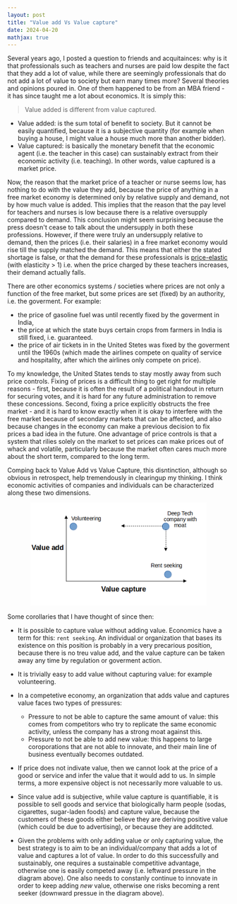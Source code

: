 ```yaml
---
layout: post
title: "Value add Vs Value capture"
date: 2024-04-20
mathjax: true
---
```


Several years ago, I posted a question to friends and acquitainces: why is it that professionals such as teachers and nurses are paid low despite the fact that they add a lot of value, while there are seemingly professionals that do not add a lot of value to society but earn many times more? Several theories and opinions poured in. One of them happened to be from an MBA friend - it has since taught me a lot about economics. It is simply this: 

> Value added is different from value captured. 

- Value added: is the sum total of benefit to society. But it cannot be easily quantified, because it is a subjective quantity (for example when buying a house, I might value a house much more than another bidder). 
- Value captured: is basically the monetary benefit that the economic agent (i.e. the teacher in this case) can sustainably extract from their economic activity (i.e. teaching). In other words, value captured is a market price. 

Now, the reason that the market price of a teacher or nurse seems low, has nothing to do with the value they add, because the price of anything in a free market economy is determined only by relative supply and demand, not by how much value is added. This implies that the reason that the pay level for teachers and nurses is low because there is a relative oversupply compared to demand. This conclusion might seem surprising because the press doesn't cease to talk about the undersupply in both these professions. However, if there were truly an undersupply relative to demand, then the prices (i.e. their salaries) in a free market economy would rise till the supply matched the demand. This means that either the stated shortage is false, or that the demand for these professionals is [price-elastic](https://en.wikipedia.org/wiki/Price_elasticity_of_demand) (with elasticity > 1) i.e. when the price charged by these teachers increases, their demand actually falls.

There are other economics systems / societies where prices are not only a function of the free market, but some prices are set (fixed) by an authority, i.e. the goverment. For example: 

- the price of gasoline fuel was until recently fixed by the goverment in India, 
- the price at which the state buys certain crops from farmers in India is still fixed, i.e. guaranteed. 
- the price of air tickets in in the United Stetes was fixed by the goverment until the 1960s (which made the airlines compete on quality of service and hospitality, after which the airlines only compete on price). 

To my knowledge, the United States tends to stay mostly away from such price controls. Fixing of prices is a difficult thing to get right for multiple reasons - first, because it is often the result of a political handout in return for securing votes, and it is hard for any future administration to remove these concessions. Second, fixing a price explicitly obstructs the free market - and it is hard to know exactly when it is okay to interfere with the free market because of secondary markets that can be affected, and also because changes in the economy can make a previous decision to fix prices a bad idea in the future. One advantage of price controls is that a system that rilies solely on the market to set prices can make prices out of whack and volatile, particularly because the market often cares much more about the short term, compared to the long term. 

Comping back to Value Add vs Value Capture, this disntinction, although so obvious in retrospect, help tremendously in clearingup my thinking. I think economic activities of companies and individuals can be characterized along these two dimensions. 


<p align="center">
  <img width="400"  src="/assets/value.png">
</p>


Some corollaries that I have thought of since then: 

- It is possible to capture value without adding value. Economics have a term for this: `rent seeking`. An individual or organization that bases its existence on this position is probably in a very precarious position, because there is no treu value add, and the value capture can be taken away any time by regulation or goverment action. 

- It is trivially easy to add value without capturing value: for example volunteering. 

- In a competetive economy, an organization that adds value and captures value faces two types of pressures: 
  - Pressure to not be able to capture the same amount of value: this comes from competitors who try to replicate the same economic activity, unless the company has a strong moat against this. 
  - Pressure to not be able to add new value: this happens to large coroporations that are not able to innovate, and their main line of business eventually becomes outdated. 
- If price does not indivate value, then we cannot look at the price of a good or service and infer the value that it would add to us. In simple terms, a more expensive object is not necessarily more valuable to us. 

- Since value add is subjective, while value capture is quantifiable, it is possible to sell goods and service that biologically harm people (sodas, cigarettes, sugar-laden foods) and capture value, because the customers of these goods either believe they are deriving positive value (which could be due to advertising), or because they are additcted. 

- Given the problems with only adding value or only capturing value, the best strategy is to aim to be an individual/company that adds a lot of value and captures a lot of value. In order to do this successfully and sustainably, one requires a sustainable competitive advantage, otherwise one is easily competed away (i.e. leftward pressure in the diagram above). One also needs to constanly continue to innovate in order to keep adding _new_ value, otherwise one risks becoming a rent seeker (downward pressue in the diagram above). 
